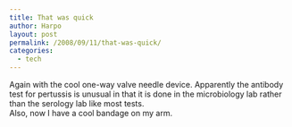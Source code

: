```yaml
---
title: That was quick
author: Harpo
layout: post
permalink: /2008/09/11/that-was-quick/
categories:
  - tech
---
```

Again with the cool one-way valve needle device. Apparently the antibody test for pertussis is unusual in that it is done in the microbiology lab rather than the serology lab like most tests.  
Also, now I have a cool bandage on my arm.